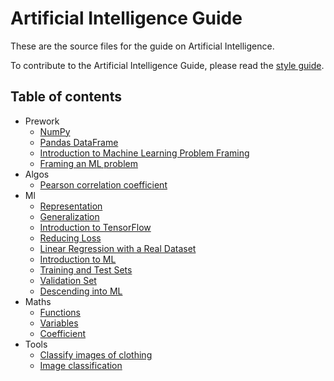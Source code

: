 # Artificial Intelligence Guide

These are the source files for the guide on Artificial Intelligence.

To contribute to the Artificial Intelligence Guide, please read the
[style guide](https://www.tensorflow.org/community/contribute/docs_style).


## Table of contents

- Prework
  - [NumPy](/docs/prework/NumPy.md)
  - [Pandas DataFrame](/docs/prework/Pandas-DataFrame.md)
  - [Introduction to Machine Learning Problem Framing](/docs/prework/Introduction-to-Machine-Learning-Problem-Framing.md)
  - [Framing an ML problem](/docs/prework/Framing-an-ML-problem.md)
- Algos
  - [Pearson correlation coefficient](/docs/algos/correlation/pearson_correlation/Pearson-correlation-coefficient.md)
- Ml
  - [Representation](/docs/ml/Representation.md)
  - [Generalization](/docs/ml/Generalization.md)
  - [Introduction to TensorFlow](/docs/ml/Introduction-to-TensorFlow.md)
  - [Reducing Loss](/docs/ml/Reducing-Loss.md)
  - [Linear Regression with a Real Dataset](/docs/ml/Linear-Regression-with-a-Real-Dataset.md)
  - [Introduction to ML](/docs/ml/Introduction-to-ML.md)
  - [Training and Test Sets](/docs/ml/Training-and-Test-Sets.md)
  - [Validation Set](/docs/ml/Validation-Set.md)
  - [Descending into ML](/docs/ml/Descending-into-ML.md)
- Maths
  - [Functions](/docs/maths/algebra/Functions.md)
  - [Variables](/docs/maths/algebra/Variables.md)
  - [Coefficient](/docs/maths/algebra/Coefficient.md)
- Tools
  - [Classify images of clothing](/docs/tools/tensorflow/Classify-images-of-clothing.md)
  - [Image classification](/docs/tools/tensorflow/Image-classification.md)
